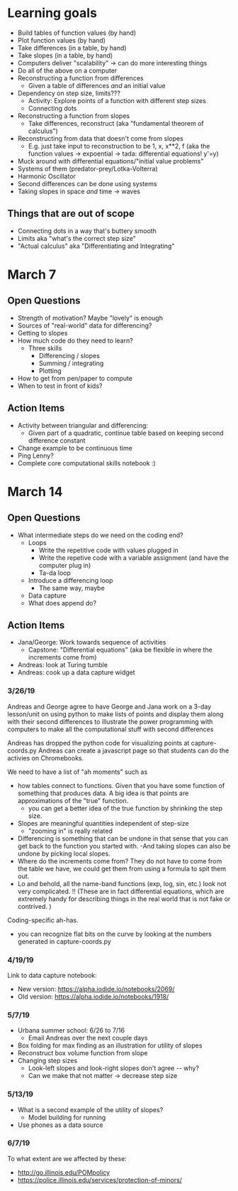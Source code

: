 # Learning goals

* Build tables of function values (by hand)
* Plot function values (by hand)
* Take differences (in a table, by hand)
* Take slopes (in a table, by hand)
* Computers deliver "scalability" -> can do more interesting things
* Do all of the above on a computer
* Reconstructing a function from differences
    * Given a table of differences *and* an initial value
* Dependency on step size, limits???
    * Activity: Explore points of a function with different step sizes
    * Connecting dots
* Reconstructing a function from slopes
    * Take differences, reconstruct (aka "fundamental theorem of calculus")
* Reconstructing from data that doesn't come from slopes
    * E.g. just take input to reconstruction to be 1, x, x**2, f (aka the function values -> expoential -> tada: differential equations! y'=y)
* Muck around with differential equations/"initial value problems"
* Systems of them (predator-prey/Lotka-Volterra)
* Harmonic Oscillator
* Second differences can be done using systems
* Taking slopes in space *and* time -> waves

## Things that are out of scope

* Connecting dots in a way that's buttery smooth
* Limits aka "what's the correct step size"
* "Actual calculus" aka "Differentiating and Integrating"

# March 7

## Open Questions

* Strength of motivation? Maybe "lovely" is enough
* Sources of "real-world" data for differencing?
* Getting to slopes
* How much code do they need to learn?
    * Three skills
        * Differencing / slopes
        * Summing / integrating
        * Plotting
* How to get from pen/paper to compute
* When to test in front of kids?

## Action Items

* Activity between triangular and differencing:
    * Given part of a quadratic, continue table based on keeping second difference constant
* Change example to be continuous time
* Ping Lenny?
* Complete core computational skills notebook :)

# March 14

## Open Questions

* What intermediate steps do we need on the coding end?
    * Loops
        * Write the repetitive code with values plugged in
        * Write the repetive code with a variable assignment (and have the computer plug in)
        * Ta-da loop
    * Introduce a differencing loop
        * The same way, maybe
    * Data capture
    * What does append do?

## Action Items

* Jana/George: Work towards sequence of activities
    * Capstone: "Differential equations" (aka be flexible in where the increments come from)
* Andreas: look at Turing tumble
* Andreas: cook up a data capture widget


### 3/26/19
Andreas and George agree to have George and Jana work on a 3-day lesson/unit on using python to make lists of points and display them along with their second differences to illustrate the power programming with computers to make all the computational stuff with second differences 

Andreas has dropped the python code for visualizing points at capture-coords.py
Andreas can create a javascript page so that students can do the activies on Chromebooks. 

We need to have a list of "ah moments" such as

- how tables connect to functions. Given that you have some function of something that produces data. A big idea is that points are approximations of the "true" function. 
   - you can get a better idea of the true function by shrinking the step size. 
- Slopes are meaningful quantities independent of step-size
   - "zooming in" is really related
- Differencing is something that can be undone in that sense that you can get back to the function you started with.
   -And taking slopes can also be undone by picking local slopes. 
- Where do the increments come from? They do not have to come from the table we have, we could get them from using a formula to spit them out. 
- Lo and behold, all the name-band functions (exp, log, sin, etc.) look not very complicated. !!
(These are in fact differential equations, which are extremely handy for describing things in the real world that is not fake or contrived. )

Coding-specific ah-has. 
- you can recognize flat bits on the curve by looking at the numbers generated in capture-coords.py

### 4/19/19

Link to data capture notebook: 

- New version: https://alpha.iodide.io/notebooks/2069/
- Old version: https://alpha.iodide.io/notebooks/1918/

### 5/7/19

- Urbana summer school: 6/26 to 7/16
  - Email Andreas over the next couple days
- Box folding for max finding as an illustration for utility of slopes
- Reconstruct box volume function from slope
- Changing step sizes
  - Look-left slopes and look-right slopes don't agree -- why?
  - Can we make that not matter -> decrease step size
### 5/13/19

- What is a second example of the utility of slopes?
  - Model building for running
- Use phones as a data source

### 6/7/19

To what extent are we affected by these:

- http://go.illinois.edu/POMpolicy
- https://police.illinois.edu/services/protection-of-minors/
